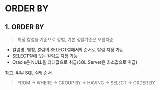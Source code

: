 
# ORDER BY

## 1. ORDER BY
> 특정 칼럼을 기준으로 정렬, 기본 정렬기준은 오름차순
- 칼럼명, 별칭, 칼럼의 SELECT절에서의 순서로 칼럼 지정 가능
- SELECT절에 없는 칼럼도 지정 가능
- Oracle은 NULL을 최대값으로 취급(SQL Server은 최소값으로 취급)

참고. ### SQL 실행 순서
> FROM -> WHERE -> GROUP BY -> HAVING -> SELECT -> ORDER BY